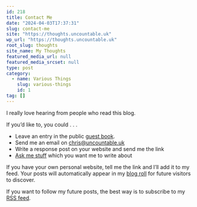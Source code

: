 ```yaml
---
id: 218
title: Contact Me
date: "2024-04-03T17:37:31"
slug: contact-me
site: "https://thoughts.uncountable.uk"
wp_url: "https://thoughts.uncountable.uk"
root_slug: thoughts
site_name: My Thoughts
featured_media_url: null
featured_media_srcset: null
type: post
category:
  - name: Various Things
    slug: various-things
    id: 1
tag: []
---
```



<p>I really love hearing from people who read this blog.</p>



<p>If you&#8217;d like to, you could . . .</p>



<ul class="wp-block-list">
<li>Leave an entry in the public <a href="https://thoughts.uncountable.uk/guest-book/" data-type="post" data-id="187">guest book</a>.</li>



<li>Send me an email on <a href="mailto:chris@uncountable.uk">chris@uncountable.uk</a></li>



<li>Write a response post on your website and send me the link</li>



<li><a href="https://thoughts.uncountable.uk/ask-me-stuff/" data-type="post" data-id="762">Ask me stuff</a> which you want me to write about</li>
</ul>



<p>If you have your own personal website, tell me the link and I&#8217;ll add it to my feed.  Your posts will automatically appear in my <a href="https://thoughts.uncountable.uk/blog-roll/" data-type="post" data-id="176">blog roll</a> for future visitors to discover.</p>



<p>If you want to follow my future posts, the best way is to subscribe to my <a href="https://thoughts.uncountable.uk/rss-feed/" data-type="post" data-id="135">RSS feed</a>.</p>
